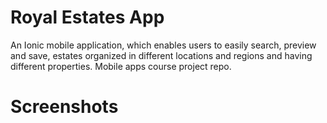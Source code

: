 # Royal Estates App
An Ionic mobile application, which enables users to easily search, preview and save, estates organized in different locations and regions and having different properties.
Mobile apps course project repo.

# Screenshots